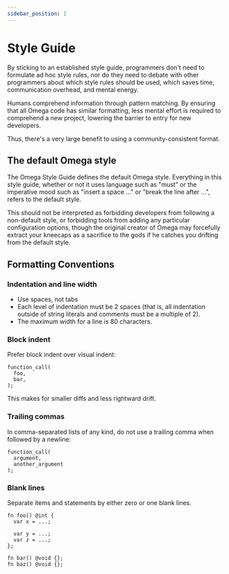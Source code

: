 ```yaml
---
sidebar_position: 1
---
```


# Style Guide

By sticking to an established style guide, programmers don't need to formulate ad hoc style rules, nor do they need to debate with other programmers about which style rules should be used, which saves time, communication overhead, and mental energy.

Humans comprehend information through pattern matching. By ensuring that all Omega code has similar formatting, less mental effort is required to comprehend a new project, lowering the barrier to entry for new developers.

Thus, there's a very large benefit to using a community-consistent format.

## The default Omega style

The Omega Style Guide defines the default Omega style. Everything in this style guide, whether or not it uses language such as "must" or the imperative mood such as "insert a space ..." or "break the line after ...", refers to the default style.

This should not be interpreted as forbidding developers from following a non-default style, or forbidding tools from adding any particular configuration options, though the original creator of Omega may forcefully extract your kneecaps as a sacrifice to the gods if he catches you drifting from the default style.

## Formatting Conventions

### Indentation and line width

- Use spaces, not tabs
- Each level of indentation must be 2 spaces (that is, all indentation outside of string literals and comments must be a multiple of 2).
- The maximum width for a line is 80 characters.

### Block indent

Prefer block indent over visual indent:

```omega
function_call(
  foo,
  bar,
);
```
This makes for smaller diffs and less rightward drift.

### Trailing commas

In comma-separated lists of any kind, do not use a trailing comma when followed by a newline:

```omega
function_call(
  argument,
  another_argument
);
```

### Blank lines

Separate items and statements by either zero or one blank lines.

```omega
fn foo() @int {
  var x = ...;

  var y = ...;
  var z = ...;
};

fn bar() @void {};
fn baz() @void {};
```
